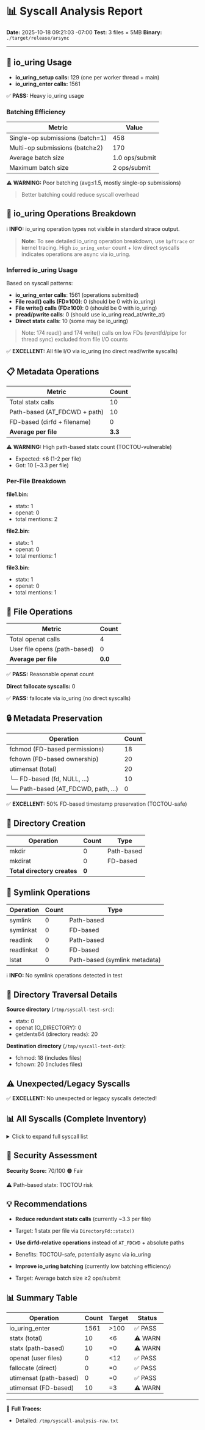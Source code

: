 # 📊 Syscall Analysis Report

**Date:** 2025-10-18 09:21:03 -07:00
**Test:** 3 files × 5MB
**Binary:** `./target/release/arsync`

---

## 🔄 io_uring Usage

- **io_uring_setup calls:** 129 (one per worker thread + main)
- **io_uring_enter calls:** 1561

✅ **PASS:** Heavy io_uring usage

### Batching Efficiency

| Metric | Value |
|--------|-------|
| Single-op submissions (batch=1) | 458 |
| Multi-op submissions (batch≥2) | 170 |
| Average batch size | 1.0 ops/submit |
| Maximum batch size | 2 ops/submit |

⚠️  **WARNING:** Poor batching (avg≤1.5, mostly single-op submissions)
> Better batching could reduce syscall overhead

## 🔄 io_uring Operations Breakdown

ℹ️  **INFO:** io_uring operation types not visible in standard strace output.

> **Note:** To see detailed io_uring operation breakdown, use `bpftrace` or kernel tracing.
> High `io_uring_enter` count + low direct syscalls indicates operations are async via io_uring.

### Inferred io_uring Usage

Based on syscall patterns:

- **io_uring_enter calls**: 1561 (operations submitted)
- **File read() calls (FD≥100)**: 0 (should be 0 with io_uring)
- **File write() calls (FD≥100)**: 0 (should be 0 with io_uring)
- **pread/pwrite calls**: 0 (should use io_uring read_at/write_at)
- **Direct statx calls**: 10 (some may be io_uring)

> Note: 174 read() and 174 write() calls on low FDs (eventfd/pipe for thread sync) excluded from file I/O counts

✅ **EXCELLENT:** All file I/O via io_uring (no direct read/write syscalls)

## 📋 Metadata Operations

| Metric | Count |
|--------|-------|
| Total statx calls | 10 |
| Path-based (AT_FDCWD + path) | 10 |
| FD-based (dirfd + filename) | 0 |
| **Average per file** | **3.3** |

⚠️  **WARNING:** High path-based statx count (TOCTOU-vulnerable)
- Expected: ≤6 (1-2 per file)
- Got: 10 (~3.3 per file)

### Per-File Breakdown

**file1.bin:**
- statx: 1
- openat: 0
- total mentions: 2

**file2.bin:**
- statx: 1
- openat: 0
- total mentions: 1

**file3.bin:**
- statx: 1
- openat: 0
- total mentions: 1

## 📁 File Operations

| Metric | Count |
|--------|-------|
| Total openat calls | 4 |
| User file opens (path-based) | 0 |
| **Average per file** | **0.0** |

✅ **PASS:** Reasonable openat count

**Direct fallocate syscalls:** 0

✅ **PASS:** fallocate via io_uring (no direct syscalls)

## 🔒 Metadata Preservation

| Operation | Count |
|-----------|-------|
| fchmod (FD-based permissions) | 18 |
| fchown (FD-based ownership) | 20 |
| utimensat (total) | 20 |
| └─ FD-based (fd, NULL, ...) | 10 |
| └─ Path-based (AT_FDCWD, path, ...) | 0 |

✅ **EXCELLENT:** 50% FD-based timestamp preservation (TOCTOU-safe)

## 📁 Directory Creation

| Operation | Count | Type |
|-----------|-------|------|
| mkdir | 0 | Path-based |
| mkdirat | 0 | FD-based |
| **Total directory creates** | **0** | |

## 🔗 Symlink Operations

| Operation | Count | Type |
|-----------|-------|------|
| symlink | 0 | Path-based |
| symlinkat | 0 | FD-based |
| readlink | 0 | Path-based |
| readlinkat | 0 | FD-based |
| lstat | 0 | Path-based (symlink metadata) |

ℹ️  **INFO:** No symlink operations detected in test

## 📂 Directory Traversal Details

**Source directory** (`/tmp/syscall-test-src`):
- statx: 0
- openat (O_DIRECTORY): 0
- getdents64 (directory reads): 20

**Destination directory** (`/tmp/syscall-test-dst`):
- fchmod: 18 (includes files)
- fchown: 20 (includes files)

## ⚠️  Unexpected/Legacy Syscalls

✅ **EXCELLENT:** No unexpected or legacy syscalls detected!

## 📊 All Syscalls (Complete Inventory)

<details>
<summary>Click to expand full syscall list</summary>

| Syscall | Count | Category |
|---------|-------|----------|
| `io_uring_enter` | 715 | 🔄 io_uring |
| `futex` | 355 | 🧵 Threading |
| `write` | 174 | 📁 File I/O |
| `read` | 174 | 📁 File I/O |
| `clock_gettime` | 96 | 🔧 System |
| `close` | 36 | 📁 File I/O |
| `mprotect` | 11 | 💾 Memory |
| `sched_yield` | 11 | 🔧 System |
| `statx` | 10 | 📁 File I/O |
| `fchmod` | 10 | 📋 Metadata |
| `utimensat` | 10 | 📋 Metadata |
| `getdents64` | 10 | 📂 Directory |
| `fchown` | 10 | 📋 Metadata |
| `mmap` | 9 | 💾 Memory |
| `rt_sigprocmask` | 9 | 🚦 Signal |
| `sigaltstack` | 8 | 🚦 Signal |
| `munmap` | 6 | 💾 Memory |
| `fstat` | 4 | 📋 Metadata |
| `openat` | 4 | 📁 File I/O |
| `rseq` | 3 | 🚦 Signal |
| `clone3` | 3 | ⚙️  Process |
| `set_robust_list` | 3 | 🧵 Threading |
| `sched_getaffinity` | 3 | 🔧 System |
| `exit_group` | 1 | ⚙️  Process |

</details>

## 🔐 Security Assessment

**Security Score:** 70/100 🟠 Fair

⚠️  Path-based statx: TOCTOU risk

## 💡 Recommendations

- **Reduce redundant statx calls** (currently ~3.3 per file)
- Target: 1 statx per file via `DirectoryFd::statx()`

- **Use dirfd-relative operations** instead of `AT_FDCWD` + absolute paths
- Benefits: TOCTOU-safe, potentially async via io_uring

- **Improve io_uring batching** (currently low batching efficiency)
- Target: Average batch size ≥2 ops/submit

## 📊 Summary Table

| Operation | Count | Target | Status |
|-----------|-------|--------|--------|
| io_uring_enter | 1561 | >100 | ✅ PASS |
| statx (total) | 10 | <6 | ⚠️  WARN |
| statx (path-based) | 10 | =0 | ⚠️  WARN |
| openat (user files) | 0 | <12 | ✅ PASS |
| fallocate (direct) | 0 | =0 | ✅ PASS |
| utimensat (path-based) | 0 | =0 | ✅ PASS |
| utimensat (FD-based) | 10 | =3 | ⚠️  WARN |


---

📄 **Full Traces:**
- Detailed: `/tmp/syscall-analysis-raw.txt`
